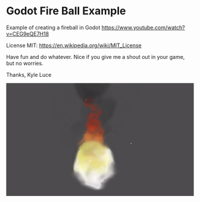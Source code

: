 # Godot Fire Ball Example
Example of creating a fireball in Godot
https://www.youtube.com/watch?v=CEG9eQE7H18


License MIT: https://en.wikipedia.org/wiki/MIT_License

Have fun and do whatever. Nice if you give me a shout out in your game, but no worries.

Thanks,
Kyle Luce


![Alt text](/Screenshot/screenshot.png?raw=true "SCreenshot")
